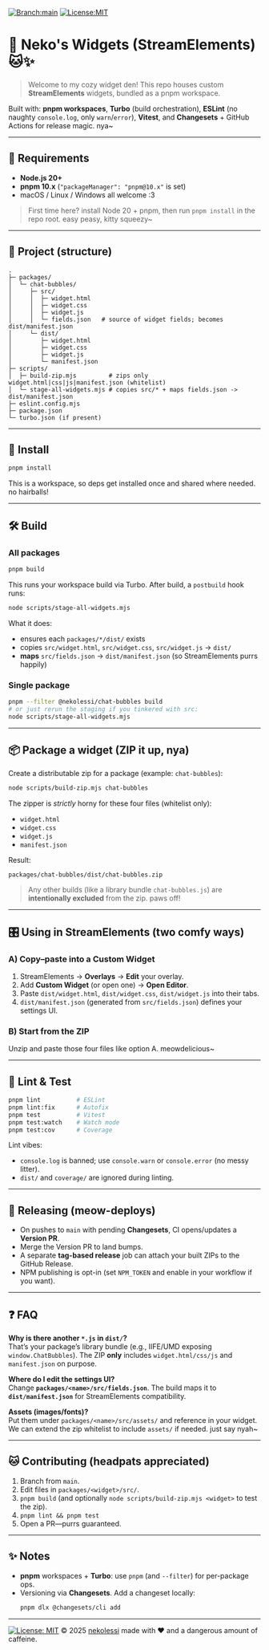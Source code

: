 [![Branch:main](https://img.shields.io/badge/branch-main-blue.svg)](../../tree/main)  [![License:MIT](https://img.shields.io/badge/License-MIT-green.svg)](LICENSE)

# 🐾 Neko's Widgets (StreamElements) 🐱✨

> Welcome to my cozy widget den! This repo houses custom **StreamElements** widgets, bundled as a pnpm workspace.

Built with: **pnpm workspaces**, **Turbo** (build orchestration), **ESLint** (no naughty `console.log`, only `warn`/`error`), **Vitest**, and **Changesets** + GitHub Actions for release magic. nya~

---

## 💖 Requirements
- **Node.js 20+**
- **pnpm 10.x** (`"packageManager": "pnpm@10.x"` is set)
- macOS / Linux / Windows all welcome :3

> First time here? install Node 20 + pnpm, then run `pnpm install` in the repo root. easy peasy, kitty squeezy~

---

## 🧶 Project (structure)
```
.
├─ packages/
│  └─ chat-bubbles/
│     ├─ src/
│     │  ├─ widget.html
│     │  ├─ widget.css
│     │  ├─ widget.js
│     │  └─ fields.json   # source of widget fields; becomes dist/manifest.json
│     └─ dist/
│        ├─ widget.html
│        ├─ widget.css
│        ├─ widget.js
│        └─ manifest.json
├─ scripts/
│  ├─ build-zip.mjs         # zips only widget.html|css|js|manifest.json (whitelist)
│  └─ stage-all-widgets.mjs # copies src/* + maps fields.json -> dist/manifest.json
├─ eslint.config.mjs
├─ package.json
└─ turbo.json (if present)
```

---

## 🐾 Install
```bash
pnpm install
```

This is a workspace, so deps get installed once and shared where needed. no hairballs!

---

## 🛠️ Build
### All packages
```bash
pnpm build
```
This runs your workspace build via Turbo. After build, a `postbuild` hook runs:
```bash
node scripts/stage-all-widgets.mjs
```
What it does:
- ensures each `packages/*/dist/` exists
- copies `src/widget.html`, `src/widget.css`, `src/widget.js` → `dist/`
- **maps** `src/fields.json` → `dist/manifest.json` (so StreamElements purrs happily)

### Single package
```bash
pnpm --filter @nekolessi/chat-bubbles build
# or just rerun the staging if you tinkered with src:
node scripts/stage-all-widgets.mjs
```

---

## 📦 Package a widget (ZIP it up, nya)
Create a distributable zip for a package (example: `chat-bubbles`):
```bash
node scripts/build-zip.mjs chat-bubbles
```
The zipper is *strictly* horny for these four files (whitelist only):
- `widget.html`
- `widget.css`
- `widget.js`
- `manifest.json`

Result:
```
packages/chat-bubbles/dist/chat-bubbles.zip
```

> Any other builds (like a library bundle `chat-bubbles.js`) are **intentionally excluded** from the zip. paws off!

---

## 🎛️ Using in StreamElements (two comfy ways)

### A) Copy–paste into a Custom Widget
1. StreamElements → **Overlays** → **Edit** your overlay.
2. Add **Custom Widget** (or open one) → **Open Editor**.
3. Paste `dist/widget.html`, `dist/widget.css`, `dist/widget.js` into their tabs.
4. `dist/manifest.json` (generated from `src/fields.json`) defines your settings UI.

### B) Start from the ZIP
Unzip and paste those four files like option A. meowdelicious~

---

## 🧼 Lint & Test
```bash
pnpm lint          # ESLint
pnpm lint:fix      # Autofix
pnpm test          # Vitest
pnpm test:watch    # Watch mode
pnpm test:cov      # Coverage
```
Lint vibes:
- `console.log` is banned; use `console.warn` or `console.error` (no messy litter).
- `dist/` and `coverage/` are ignored during linting.

---

## 🚀 Releasing (meow-deploys)
- On pushes to `main` with pending **Changesets**, CI opens/updates a **Version PR**.
- Merge the Version PR to land bumps.
- A separate **tag-based release** job can attach your built ZIPs to the GitHub Release.
- NPM publishing is opt-in (set `NPM_TOKEN` and enable in your workflow if you want).

---

## ❓ FAQ

**Why is there another `*.js` in `dist/`?**  
That’s your package’s library bundle (e.g., IIFE/UMD exposing `window.ChatBubbles`). The ZIP **only** includes `widget.html/css/js` and `manifest.json` on purpose.

**Where do I edit the settings UI?**  
Change **`packages/<name>/src/fields.json`**. The build maps it to **`dist/manifest.json`** for StreamElements compatibility.

**Assets (images/fonts)?**  
Put them under `packages/<name>/src/assets/` and reference in your widget. We can extend the zip whitelist to include `assets/` if needed. just say nyah~

---

## 🐱 Contributing (headpats appreciated)
1. Branch from `main`.
2. Edit files in `packages/<widget>/src/`.
3. `pnpm build` (and optionally `node scripts/build-zip.mjs <widget>` to test the zip).
4. `pnpm lint && pnpm test`
5. Open a PR—purrs guaranteed.

---

## ✨ Notes
- **pnpm** workspaces + **Turbo**: use `pnpm` (and `--filter`) for per-package ops.
- Versioning via **Changesets**. Add a changeset locally:
  ```bash
  pnpm dlx @changesets/cli add
  ```

---
[![License: MIT](https://img.shields.io/badge/License-MIT-yellow.svg)](LICENSE) © 2025 [nekolessi](https://github.com/nekolessi) made with ❤️ and a dangerous amount of caffeine.
